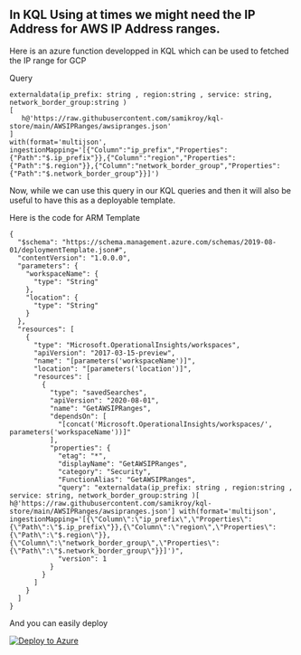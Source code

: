 
## In KQL Using at times we might need the IP Address for AWS IP Address ranges.

Here is an azure function developped in KQL which can be used to fetched the IP range for GCP

Query


```
externaldata(ip_prefix: string , region:string , service: string, network_border_group:string )
[ 
   h@'https://raw.githubusercontent.com/samikroy/kql-store/main/AWSIPRanges/awsipranges.json'
]
with(format='multijson', ingestionMapping='[{"Column":"ip_prefix","Properties":{"Path":"$.ip_prefix"}},{"Column":"region","Properties":{"Path":"$.region"}},{"Column":"network_border_group","Properties":{"Path":"$.network_border_group"}}]')

```

Now, while we can use this query in our KQL queries and then it will also be useful to have this as a deployable template.

Here is the code for ARM Template

```
{
  "$schema": "https://schema.management.azure.com/schemas/2019-08-01/deploymentTemplate.json#",
  "contentVersion": "1.0.0.0",
  "parameters": {
    "workspaceName": {
      "type": "String"
    },
    "location": {
      "type": "String"
    }
  },
  "resources": [
    {
      "type": "Microsoft.OperationalInsights/workspaces",
      "apiVersion": "2017-03-15-preview",
      "name": "[parameters('workspaceName')]",
      "location": "[parameters('location')]",
      "resources": [
        {
          "type": "savedSearches",
          "apiVersion": "2020-08-01",
          "name": "GetAWSIPRanges",
          "dependsOn": [
            "[concat('Microsoft.OperationalInsights/workspaces/', parameters('workspaceName'))]"
          ],
          "properties": {
            "etag": "*",
            "displayName": "GetAWSIPRanges",
            "category": "Security",
            "FunctionAlias": "GetAWSIPRanges",
            "query": "externaldata(ip_prefix: string , region:string , service: string, network_border_group:string )[ h@'https://raw.githubusercontent.com/samikroy/kql-store/main/AWSIPRanges/awsipranges.json'] with(format='multijson', ingestionMapping='[{\"Column\":\"ip_prefix\",\"Properties\":{\"Path\":\"$.ip_prefix\"}},{\"Column\":\"region\",\"Properties\":{\"Path\":\"$.region\"}},{\"Column\":\"network_border_group\",\"Properties\":{\"Path\":\"$.network_border_group\"}}]')",
            "version": 1
          }
        }
      ]
    }
  ]
}
```

And you can easily deploy

[![Deploy to Azure](https://aka.ms/deploytoazurebutton)](https://portal.azure.com/#create/Microsoft.Template/uri/https%3A%2F%2Fraw.githubusercontent.com%2Fsamikroy%2Fkql-store%2Fmain%2FAWSIPRanges%2Fawsiprangesarmtemplate.json)
